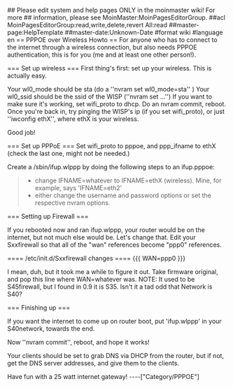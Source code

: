 \#\# Please edit system and help pages ONLY in the moinmaster wiki! For
more \#\# information, please see MoinMaster:MoinPagesEditorGroup.
\#\#acl MoinPagesEditorGroup:read,write,delete,revert All:read
\#\#master-page:HelpTemplate \#\#master-date:Unknown-Date \#format wiki
\#language en == PPPOE over Wireless Howto == For anyone who has to
connect to the internet through a wireless connection, but also needs
PPPOE authentication, this is for you (me and at least one other
person!).

=== Set up wireless === First thing's first: set up your wireless. This
is actually easy.

Your wl0\_mode should be sta (do a ''nvram set wl0\_mode=sta'' ) Your
wl0\_ssid should be the ssid of the WISP (''nvram set ...'') If you want
to make sure it's working, set wifi\_proto to dhcp. Do an nvram commit,
reboot. Once you're back in, try pinging the WISP's ip (if you set
wifi\_proto), or just ''iwconfig ethX'', where ethX is your wireless.

Good job!

=== Set up PPPoE === Set wifi\_proto to pppoe, and ppp\_ifname to ethX
(check the last one, might not be needed.)

Create a /sbin/ifup.wlppp by doing the following steps to an ifup.pppoe:

> -   change IFNAME=whatever to IFNAME=ethX (wireless). Mine, for
>     example, says 'IFNAME=eth2'
> -   either change the username and password options or set the
>     respective nvram options.

=== Setting up Firewall ===

If you rebooted now and ran ifup.wlppp, your router would be on the
internet, but not much else would be. Let's change that. Edit your
Sxxfirewall so that all of the "wan" references become "ppp0"
references.

==== /etc/init.d/Sxxfirewall changes ==== {{{ WAN=ppp0 }}}

I mean, duh, but it took me a while to figure it out. Take firmware
original, and pop this line where WAN=whatever was. NOTE: It used to be
S45firewall, but I found in 0.9 it is S35. Isn't it a tad odd that
Network is S40?

=== Finishing up ===

If you want the internet to come up on router boot, put 'ifup.wlppp' in
your S40network, towards the end.

Now ''nvram commit'', reboot, and hope it works!

Your clients should be set to grab DNS via DHCP from the router, but if
not, get the DNS server addresses, and give them to the clients.

Have fun with a 25 watt internet gateway! ----\["Category/PPPOE"\]
